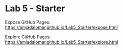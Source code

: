 # Lab 5 - Starter

Expose GitHub Pages: https://amjadalomar.github.io/Lab5_Starter/expose.html

Explore GitHub Pages: https://amjadalomar.github.io/Lab5_Starter/explore.html
